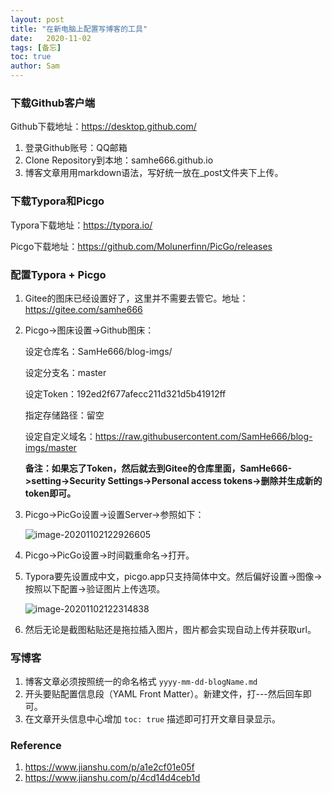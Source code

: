 ```yaml
---
layout: post
title: "在新电脑上配置写博客的工具"
date:   2020-11-02
tags: [备忘]
toc: true
author: Sam
---
```


### 下载Github客户端

Github下载地址：https://desktop.github.com/

1. 登录Github账号：QQ邮箱
2. Clone Repository到本地：samhe666.github.io
3. 博客文章用用markdown语法，写好统一放在_post文件夹下上传。



### 下载Typora和Picgo

Typora下载地址：https://typora.io/

Picgo下载地址：https://github.com/Molunerfinn/PicGo/releases



### 配置Typora + Picgo

1. Gitee的图床已经设置好了，这里并不需要去管它。地址：https://gitee.com/samhe666

2. Picgo->图床设置->Github图床：

   设定仓库名：SamHe666/blog-imgs/

   设定分支名：master

   设定Token：192ed2f677afecc211d321d5b41912ff

   指定存储路径：留空

   设定自定义域名：https://raw.githubusercontent.com/SamHe666/blog-imgs/master

   

   **备注：如果忘了Token，然后就去到Gitee的仓库里面，SamHe666->setting->Security Settings->Personal access tokens->删除并生成新的token即可。**

3. Picgo->PicGo设置->设置Server->参照如下：

   ![image-20201102122926605](https://i.loli.net/2020/11/02/wc8KMpjRBmCl9HO.png)

4. Picgo->PicGo设置->时间戳重命名->打开。

5. Typora要先设置成中文，picgo.app只支持简体中文。然后偏好设置->图像->按照以下配置->验证图片上传选项。

   ![image-20201102122314838](https://i.loli.net/2020/11/02/UG3jxoaAlEiIQXK.png)

6. 然后无论是截图粘贴还是拖拉插入图片，图片都会实现自动上传并获取url。



### 写博客

1. 博客文章必须按照统一的命名格式 `yyyy-mm-dd-blogName.md`
2. 开头要贴配置信息段（YAML Front Matter）。新建文件，打---然后回车即可。
3. 在文章开头信息中心增加 `toc: true` 描述即可打开文章目录显示。



### Reference

1. https://www.jianshu.com/p/a1e2cf01e05f
2. https://www.jianshu.com/p/4cd14d4ceb1d